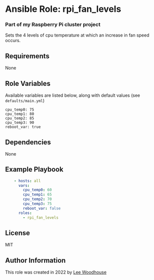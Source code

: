 # Ansible Role: rpi_fan_levels

### Part of my Raspberry Pi cluster project

Sets the 4 levels of cpu temperature at which an increase in fan speed occurs.

## Requirements

None

## Role Variables

Available variables are listed below, along with default values (see ```defaults/main.yml```)
```shell
cpu_temp0: 75
cpu_temp1: 80
cpu_temp2: 85
cpu_temp3: 90
reboot_var: true
```
## Dependencies

None

## Example Playbook
```yaml
    - hosts: all
      vars:
        cpu_temp0: 60
        cpu_temp1: 65
        cpu_temp2: 70
        cpu_temp3: 75
        reboot_var: false
      roles:
        - rpi_fan_levels
```

## License

MIT

## Author Information

This role was created in 2022 by [Lee Woodhouse](https://www.leewoodhouse.com/)
